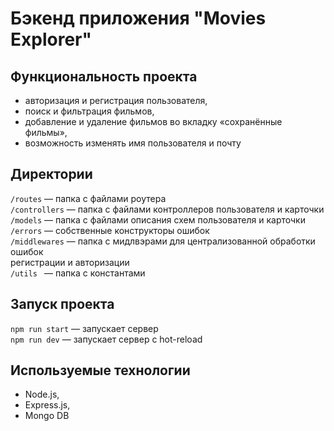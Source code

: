# Бэкенд приложения "Movies Explorer"

## Функциональность проекта
- авторизация и регистрация пользователя, 
- поиск и фильтрация фильмов,
- добавление и удаление фильмов во вкладку «сохранённые фильмы»,
- возможность изменять имя пользователя и почту

## Директории
`/routes` — папка с файлами роутера  
`/controllers` — папка с файлами контроллеров пользователя и карточки   
`/models` — папка с файлами описания схем пользователя и карточки   
`/errors` — собственные конструкторы ошибок   
`/middlewares` — папка с мидлвэрами для централизованной обработки ошибок   
регистрации и авторизации   
`/utils ` — папка с константами

## Запуск проекта
`npm run start` — запускает сервер   
`npm run dev` — запускает сервер с hot-reload

## Используемые технологии
* Node.js,
* Express.js,
* Mongo DB

